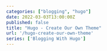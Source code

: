 ```yaml
---
categories: ["blogging", "hugo"]
date: 2022-03-03T13:00:00Z
published: false
title: "Hugo - Create Our Own Theme"
url: '/hugo-create-our-own-theme'
series: ['Blogging With Hugo']
---
```

